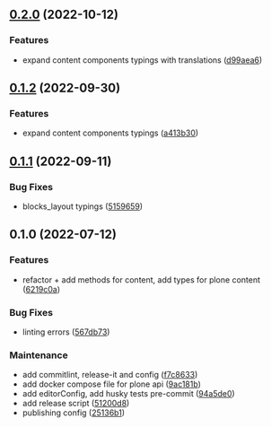 

## [0.2.0](https://github.com/collective/plone-restapi-client/compare/v0.1.2...v0.2.0) (2022-10-12)


### Features

* expand content components typings with translations ([d99aea6](https://github.com/collective/plone-restapi-client/commit/d99aea62c9819c022b633f0ebdb566de443d8dc1))

## [0.1.2](https://github.com/collective/plone-restapi-client/compare/v0.1.1...v0.1.2) (2022-09-30)


### Features

* expand content components typings ([a413b30](https://github.com/collective/plone-restapi-client/commit/a413b303a3ea7a51aafe6b9df82b142889a7cf90))

## [0.1.1](https://github.com/collective/plone-restapi-client/compare/v0.1.0...v0.1.1) (2022-09-11)


### Bug Fixes

* blocks_layout typings ([5159659](https://github.com/collective/plone-restapi-client/commit/5159659b60dbe1c70eaaeae5cd8f84f5fbeac5f9))

## 0.1.0 (2022-07-12)


### Features

* refactor + add methods for content, add types for plone content ([6219c0a](https://github.com/collective/plone-restapi-client/commit/6219c0a340faf83d054d795819f235a03807c87d))


### Bug Fixes

* linting errors ([567db73](https://github.com/collective/plone-restapi-client/commit/567db73c079cfabb7b53783a4e81eaf8caa4a4d6))


### Maintenance

* add commitlint, release-it and config ([f7c8633](https://github.com/collective/plone-restapi-client/commit/f7c8633c558fec8a43a9c45e53e8c5a9b0b4c0f5))
* add docker compose file for plone api ([9ac181b](https://github.com/collective/plone-restapi-client/commit/9ac181b63e6bf78994a6126553af7dbd9031ed87))
* add editorConfig, add husky tests pre-commit ([94a5de0](https://github.com/collective/plone-restapi-client/commit/94a5de04bb02bf6f4bff225094d23644cf7c851a))
* add release script ([51200d8](https://github.com/collective/plone-restapi-client/commit/51200d88506be2406d9d81136cd8ea0bd138c2ab))
* publishing config ([25136b1](https://github.com/collective/plone-restapi-client/commit/25136b1b4cc31727d79a95b5682efbf99f036c92))